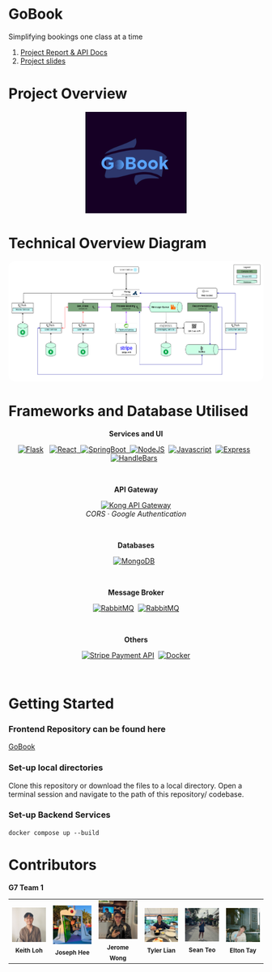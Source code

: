# GoBook

Simplifying bookings one class at a time

1. [Project Report & API Docs](https://docs.google.com/document/d/1CZLL4ou799Og1fIFK7gp1xN9LmwuiTaI/edit?usp=sharing&ouid=112532673980137782859&rtpof=true&sd=true)
2. [Project slides](https://docs.google.com/presentation/d/17ox5rou8biMvc6pwpcZbFa26uinjy5jrazzRUo2o5Hk/edit?usp=sharing)

# Project Overview

<p align="center">
  <img src="readme_files\GoBook.png" width=200px>
</p>

# Technical Overview Diagram

<html>
<p align="center">
<img src="readme_files\technical_overview.png" style="border-radius:10px">
</p>
</html>

# Frameworks and Database Utilised

<p align="center"><strong>Services and UI</strong></p>
<p align="center">
<a href="https://flask.palletsprojects.com/en/2.2.x/"><img src="https://flask.palletsprojects.com/en/2.2.x/_images/flask-logo.png" alt="Flask" width="88"/></a>&nbsp;&nbsp;
<a href="https://react.dev/"><img src="https://upload.wikimedia.org/wikipedia/commons/thumb/a/a7/React-icon.svg/120px-React-icon.svg.png" alt="React" height="40"/>&nbsp;&nbsp;<a href="https://spring.io/"><img src="https://4.bp.blogspot.com/-ou-a_Aa1t7A/W6IhNc3Q0gI/AAAAAAAAD6Y/pwh44arKiuM_NBqB1H7Pz4-7QhUxAgZkACLcBGAs/s1600/spring-boot-logo.png" alt="SpringBoot" height="40"/>&nbsp;&nbsp;<a href="https://nodejs.org/en"><img src="https://nodejs.org/static/images/logo.svg" alt="NodeJS" width="88"/></a></a>&nbsp;&nbsp;<a href="https://developer.mozilla.org/en-US/docs/Web/JavaScript"><img src="https://upload.wikimedia.org/wikipedia/commons/thumb/9/99/Unofficial_JavaScript_logo_2.svg/512px-Unofficial_JavaScript_logo_2.svg.png" alt="Javascript" height="40"/></a>&nbsp;&nbsp;<a href="https://expressjs.com/"><img src="https://upload.wikimedia.org/wikipedia/commons/thumb/6/64/Expressjs.png/120px-Expressjs.png" alt="Express" height="40"/></a>&nbsp;&nbsp;<a href="https://handlebarsjs.com/"><img src="https://handlebarsjs.com/images/handlebars_logo.png" alt="HandleBars" height="40"/></a>&nbsp;&nbsp;
</p>
<br>
<p align="center"><strong>API Gateway</strong></p>
<p align="center">
<a href="https://konghq.com/"><img src="https://konghq.com/wp-content/uploads/2018/08/kong-combination-mark-color-256px.png" alt="Kong API Gateway" width="88"/></a>
<br>
<i>CORS · Google Authentication</i>
</p>
<br>

<p align="center"><strong>Databases</strong></p>
<p align="center">
<a href="https://www.mongodb.com/"><img src="https://webimages.mongodb.com/_com_assets/cms/kuyjf3vea2hg34taa-horizontal_default_slate_blue.svg?auto=format%252Ccompress" alt="MongoDB" height="40"/></a>&nbsp;&nbsp;
</p>
<br>

<p align="center"><strong>Message Broker</strong></p>
<p align="center">
<a href="https://www.rabbitmq.com/"><img src="https://upload.wikimedia.org/wikipedia/commons/thumb/7/71/RabbitMQ_logo.svg/2560px-RabbitMQ_logo.svg.png" alt="RabbitMQ" width="88"/></a>&nbsp;&nbsp;<a href="https://kafka.apache.org/"><img src="https://w7.pngwing.com/pngs/929/893/png-transparent-apache-kafka-apache-cassandra-logo-apache-http-server-apache-hadoop-beijing-text-logo-windows.png" alt="RabbitMQ" width="65"/></a>
</p>
<br>

<p align="center"><strong>Others</strong></p>
<p align="center">
<a href="https://stripe.com/en-gb-sg"><img src="https://upload.wikimedia.org/wikipedia/commons/thumb/b/ba/Stripe_Logo%2C_revised_2016.svg/1280px-Stripe_Logo%2C_revised_2016.svg.png" alt="Stripe Payment API" width="88"/></a>&nbsp;&nbsp;<a href="https://www.docker.com/"><img src="https://www.docker.com/wp-content/uploads/2022/03/horizontal-logo-monochromatic-white.png" alt="Docker" width="105"/></a>
<br>

</p>
<br>

# Getting Started

### Frontend Repository can be found here
[GoBook](https://github.com/TeoSean00/ESD-ClassBookingSystem-Frontend)

### Set-up local directories

Clone this repository or download the files to a local directory.
Open a terminal session and navigate to the path of this repository/ codebase.

### Set-up Backend Services
```
docker compose up --build
```

# Contributors

**G7 Team 1**
<table>
    <tr>
        <td align="center"><img src="readme_files\keith.jpg" width="150px"/><br /><sub><b>Keith Loh</b></sub></a></td>
        <td align="center"><img src="readme_files\joseph.jpg" width="150px"/><br /><sub><b>Joseph Hee</b></sub></a></td>
        <td align="center"><img src="readme_files\jerome.jpg" width="150px"/><br /><sub><b>Jerome Wong</b></sub></a></td>
        <td align="center"><img src="readme_files\tyler.jpg" width="150px"/><br /><sub><b>Tyler Lian</b></sub></a></td>
        <td align="center"><img src="readme_files\sean.jpg" width="150px"/><br /><sub><b>Sean Teo</b></sub></a></td>
        <td align="center"><img src="readme_files\elton.jpg" width="150px"/><br /><sub><b>Elton Tay</b></sub></a></td>
    </tr>
</table>


